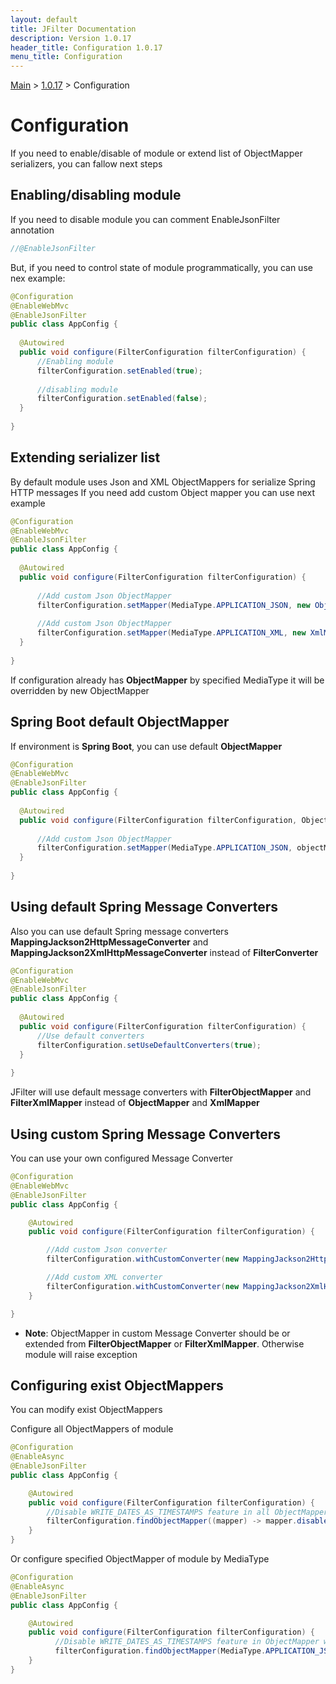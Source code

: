 ```yaml
---
layout: default
title: JFilter Documentation
description: Version 1.0.17
header_title: Configuration 1.0.17
menu_title: Configuration
---
```


[Main](../../index.MD) > [1.0.17](../index.MD) > Configuration

# Configuration
If you need to enable/disable of module or extend list of ObjectMapper serializers, you can fallow next steps

## Enabling/disabling module
If you need to disable module you can comment EnableJsonFilter annotation
```java
//@EnableJsonFilter
```
But, if you need to control state of module programmatically, you can use nex example:

```java
@Configuration
@EnableWebMvc
@EnableJsonFilter
public class AppConfig {
  
  @Autowired
  public void configure(FilterConfiguration filterConfiguration) {      
      //Enabling module
      filterConfiguration.setEnabled(true);
      
      //disabling module
      filterConfiguration.setEnabled(false);
  }
    
}
```

## Extending serializer list
By default module uses Json and XML ObjectMappers for serialize Spring HTTP messages
If you need add custom Object mapper you can use next example
```java
@Configuration
@EnableWebMvc
@EnableJsonFilter
public class AppConfig {
  
  @Autowired
  public void configure(FilterConfiguration filterConfiguration) { 
  
      //Add custom Json ObjectMapper
      filterConfiguration.setMapper(MediaType.APPLICATION_JSON, new ObjectMapper());    
      
      //Add custom Json ObjectMapper
      filterConfiguration.setMapper(MediaType.APPLICATION_XML, new XmlMapper());     
  }
    
}
```
If configuration already has **ObjectMapper** by specified MediaType it will be overridden by new ObjectMapper

## Spring Boot default ObjectMapper
If environment is **Spring Boot**, you can use default **ObjectMapper**

```java
@Configuration
@EnableWebMvc
@EnableJsonFilter
public class AppConfig {
  
  @Autowired
  public void configure(FilterConfiguration filterConfiguration, ObjectMapper objectMapper) { 
  
      //Add custom Json ObjectMapper
      filterConfiguration.setMapper(MediaType.APPLICATION_JSON, objectMapper);     
  }
    
}
```

## Using default Spring Message Converters
Also you can use default Spring message converters **MappingJackson2HttpMessageConverter** and **MappingJackson2XmlHttpMessageConverter** instead of **FilterConverter**
```java
@Configuration
@EnableWebMvc
@EnableJsonFilter
public class AppConfig {
  
  @Autowired
  public void configure(FilterConfiguration filterConfiguration) {   
      //Use default converters
      filterConfiguration.setUseDefaultConverters(true);   
  }
    
}
```
JFilter will use default message converters with **FilterObjectMapper** and **FilterXmlMapper** instead of **ObjectMapper** and **XmlMapper**

## Using custom Spring Message Converters
You can use your own configured Message Converter

```java
@Configuration
@EnableWebMvc
@EnableJsonFilter
public class AppConfig {

    @Autowired
    public void configure(FilterConfiguration filterConfiguration) {

        //Add custom Json converter
        filterConfiguration.withCustomConverter(new MappingJackson2HttpMessageConverter(new FilterObjectMapper(filterConfiguration)));

        //Add custom XML converter
        filterConfiguration.withCustomConverter(new MappingJackson2XmlHttpMessageConverter(new FilterXmlMapper(filterConfiguration)));
    }

}
```
* **Note**: ObjectMapper in custom Message Converter should be or extended from **FilterObjectMapper** or **FilterXmlMapper**. Otherwise module will raise exception

## Configuring exist ObjectMappers
You can modify exist ObjectMappers

Configure all ObjectMappers of module
```java
@Configuration
@EnableAsync
@EnableJsonFilter
public class AppConfig {

    @Autowired
    public void configure(FilterConfiguration filterConfiguration) {
        //Disable WRITE_DATES_AS_TIMESTAMPS feature in all ObjectMappers
        filterConfiguration.findObjectMapper((mapper) -> mapper.disable(SerializationFeature.WRITE_DATES_AS_TIMESTAMPS));
    }
}
```

Or configure specified ObjectMapper of module by MediaType
```java
@Configuration
@EnableAsync
@EnableJsonFilter
public class AppConfig {

    @Autowired
    public void configure(FilterConfiguration filterConfiguration) {
          //Disable WRITE_DATES_AS_TIMESTAMPS feature in ObjectMapper which serializes objects for messages with JSON MediaType
          filterConfiguration.findObjectMapper(MediaType.APPLICATION_JSON, (mapper) -> mapper.disable(SerializationFeature.WRITE_DATES_AS_TIMESTAMPS));
    }
}
```
